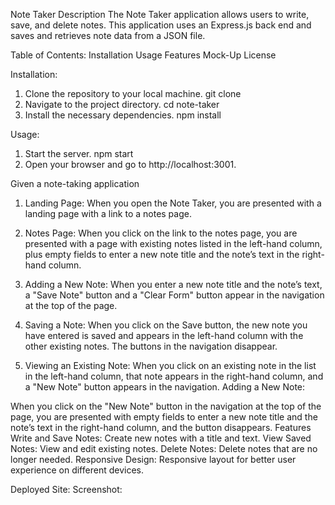 Note Taker
Description
The Note Taker application allows users to write, save, and delete notes. This application uses an Express.js back end and saves and retrieves note data from a JSON file.

Table of Contents:
Installation
Usage
Features
Mock-Up
License

Installation:
1. Clone the repository to your local machine.
git clone <repository-url>
2. Navigate to the project directory.
cd note-taker
3. Install the necessary dependencies.
npm install

Usage:
1. Start the server.
npm start
2. Open your browser and go to http://localhost:3001.

Given a note-taking application
1. Landing Page:
When you open the Note Taker, you are presented with a landing page with a link to a notes page.

2. Notes Page:
When you click on the link to the notes page, you are presented with a page with existing notes listed in the left-hand column, plus empty fields to enter a new note title and the note’s text in the right-hand column.

3. Adding a New Note:
When you enter a new note title and the note’s text, a "Save Note" button and a "Clear Form" button appear in the navigation at the top of the page.

4. Saving a Note:
When you click on the Save button, the new note you have entered is saved and appears in the left-hand column with the other existing notes. The buttons in the navigation disappear.

5. Viewing an Existing Note:
When you click on an existing note in the list in the left-hand column, that note appears in the right-hand column, and a "New Note" button appears in the navigation.
Adding a New Note:

When you click on the "New Note" button in the navigation at the top of the page, you are presented with empty fields to enter a new note title and the note’s text in the right-hand column, and the button disappears.
Features
Write and Save Notes: Create new notes with a title and text.
View Saved Notes: View and edit existing notes.
Delete Notes: Delete notes that are no longer needed.
Responsive Design: Responsive layout for better user experience on different devices.

Deployed Site:
Screenshot:
